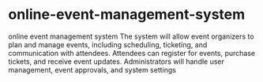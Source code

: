 # online-event-management-system
online event management system 
The system will allow event organizers to plan and manage events, including 
scheduling, ticketing, and communication with attendees. Attendees can register for events, 
purchase tickets, and receive event updates. Administrators will handle user management, 
event approvals, and system settings
